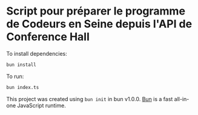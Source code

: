 # Script pour préparer le programme de Codeurs en Seine depuis l'API de Conference Hall

To install dependencies:

```bash
bun install
```

To run:

```bash
bun index.ts
```

This project was created using `bun init` in bun v1.0.0. [Bun](https://bun.sh) is a fast all-in-one JavaScript runtime.

